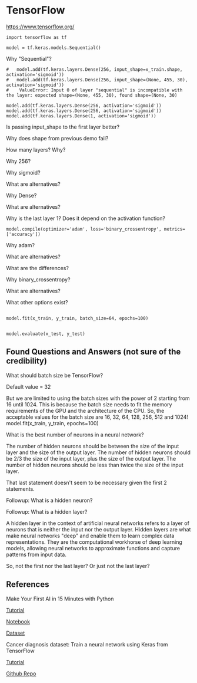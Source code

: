 
#	TensorFlow



https://www.tensorflow.org/






```
import tensorflow as tf

model = tf.keras.models.Sequential()
```

Why "Sequential"?



```
#	model.add(tf.keras.layers.Dense(256, input_shape=x_train.shape, activation='sigmoid'))
#	model.add(tf.keras.layers.Dense(256, input_shape=(None, 455, 30), activation='sigmoid'))
#    ValueError: Input 0 of layer "sequential" is incompatible with the layer: expected shape=(None, 455, 30), found shape=(None, 30)

model.add(tf.keras.layers.Dense(256, activation='sigmoid'))
model.add(tf.keras.layers.Dense(256, activation='sigmoid'))
model.add(tf.keras.layers.Dense(1, activation='sigmoid'))
```

Is passing input_shape to the first layer better?

Why does shape from previous demo fail?

How many layers? Why?

Why 256?

Why sigmoid?

What are alternatives?

Why Dense?

What are alternatives?

Why is the last layer 1? Does it depend on the activation function?



```
model.compile(optimizer='adam', loss='binary_crossentropy', metrics=['accuracy'])
```

Why adam?

What are alternatives?

What are the differences?

Why binary_crossentropy?

What are alternatives?

What other options exist?







```

model.fit(x_train, y_train, batch_size=64, epochs=100)

```





```

model.evaluate(x_test, y_test)

```







##	Found Questions and Answers (not sure of the credibility)



What should batch size be TensorFlow?

Default value = 32

But we are limited to using the batch sizes with the power of 2 starting from 16 until 1024. This is because the batch size needs to fit the memory requirements of the GPU and the architecture of the CPU. So, the acceptable values for the batch size are 16, 32, 64, 128, 256, 512 and 1024!
model.fit(x_train, y_train, epochs=100)





What is the best number of neurons in a neural network?

The number of hidden neurons should be between the size of the input layer and the size of the output layer. 
The number of hidden neurons should be 2/3 the size of the input layer, plus the size of the output layer. 
The number of hidden neurons should be less than twice the size of the input layer.

That last statement doesn't seem to be necessary given the first 2 statements.



Followup: What is a hidden neuron?

Followup: What is a hidden layer?

A hidden layer in the context of artificial neural networks refers to a layer of neurons that is neither the input nor the output layer. 
Hidden layers are what make neural networks "deep" and enable them to learn complex data representations. 
They are the computational workhorse of deep learning models, allowing neural networks to approximate functions and capture patterns from input data.

So, not the first nor the last layer? Or just not the last layer?







##	References


Make Your First AI in 15 Minutes with Python

[Tutorial](https://www.youtube.com/watch?v=z1PGJ9quPV8)

[Notebook](https://colab.research.google.com/drive/15SjXH0xObngJdB9T_xvjEVYUx61mbKYM)

[Dataset](https://gist.github.com/adameubanks/35a6beea49e5b9ba62797e595a9626c0)



Cancer diagnosis dataset: Train a neural network using Keras from TensorFlow

[Tutorial](https://www.youtube.com/watch?v=nv1kp6HIGeA)

[Github Repo](https://github.com/kcncell/Cancer_diagnosis_dataset)



